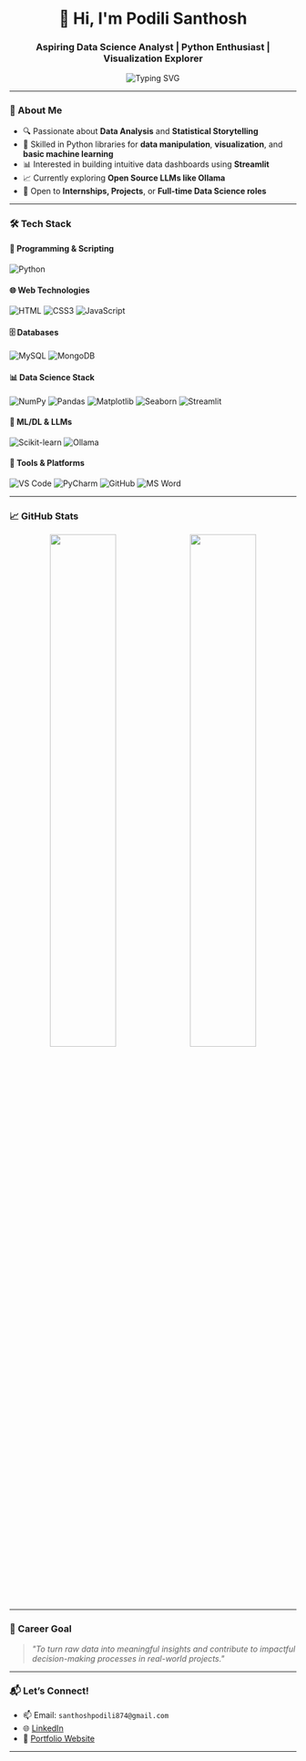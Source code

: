 <h1 align="center">👋 Hi, I'm Podili Santhosh</h1>
<h3 align="center">Aspiring Data Science Analyst | Python Enthusiast | Visualization Explorer</h3>

<p align="center">
  <img src="https://readme-typing-svg.herokuapp.com?font=Fira+Code&weight=500&pause=1000&center=true&width=435&lines=Exploring+Data+to+Uncover+Insights...;Crafting+Stories+with+Numbers+%26+Visuals;Aspiring+Data+Science+Professional;Let%27s+Connect+%F0%9F%91%8B" alt="Typing SVG" />
</p>

---

### 🧠 About Me

- 🔍 Passionate about **Data Analysis** and **Statistical Storytelling**
- 🔬 Skilled in Python libraries for **data manipulation**, **visualization**, and **basic machine learning**
- 📊 Interested in building intuitive data dashboards using **Streamlit**
- 📈 Currently exploring **Open Source LLMs like Ollama**
- 💼 Open to **Internships, Projects**, or **Full-time Data Science roles**

---

### 🛠️ Tech Stack

#### 🚀 Programming & Scripting
![Python](https://img.shields.io/badge/Python-3776AB?style=flat-square&logo=python&logoColor=white)

#### 🌐 Web Technologies
![HTML](https://img.shields.io/badge/HTML5-E34F26?style=flat-square&logo=html5&logoColor=white)
![CSS3](https://img.shields.io/badge/CSS3-1572B6?style=flat-square&logo=css3&logoColor=white)
![JavaScript](https://img.shields.io/badge/JavaScript-F7DF1E?style=flat-square&logo=javascript&logoColor=black)

#### 🗄️ Databases
![MySQL](https://img.shields.io/badge/MySQL-4479A1?style=flat-square&logo=mysql&logoColor=white)
![MongoDB](https://img.shields.io/badge/MongoDB-4EA94B?style=flat-square&logo=mongodb&logoColor=white)

#### 📊 Data Science Stack
![NumPy](https://img.shields.io/badge/NumPy-013243?style=flat-square&logo=numpy&logoColor=white)
![Pandas](https://img.shields.io/badge/Pandas-150458?style=flat-square&logo=pandas&logoColor=white)
![Matplotlib](https://img.shields.io/badge/Matplotlib-ffffff?style=flat-square&logo=plotly&logoColor=black)
![Seaborn](https://img.shields.io/badge/Seaborn-343541?style=flat-square&logo=python&logoColor=white)
![Streamlit](https://img.shields.io/badge/Streamlit-FF4B4B?style=flat-square&logo=streamlit&logoColor=white)

#### 🤖 ML/DL & LLMs
![Scikit-learn](https://img.shields.io/badge/ML%2FDL-Basics-informational?style=flat-square&logo=scikitlearn&logoColor=white)
![Ollama](https://img.shields.io/badge/Ollama-Model-4B8BBE?style=flat-square&logo=OpenAI&logoColor=white)

#### 🧰 Tools & Platforms
![VS Code](https://img.shields.io/badge/VS_Code-007ACC?style=flat-square&logo=visual-studio-code&logoColor=white)
![PyCharm](https://img.shields.io/badge/PyCharm-000000?style=flat-square&logo=pycharm&logoColor=white)
![GitHub](https://img.shields.io/badge/GitHub-181717?style=flat-square&logo=github&logoColor=white)
![MS Word](https://img.shields.io/badge/MS%20Word-2B579A?style=flat-square&logo=microsoft-word&logoColor=white)

---

### 📈 GitHub Stats

<p align="center">
  <img src="https://github-readme-stats.vercel.app/api?username=your-github-username&show_icons=true&theme=react&hide_border=true" width="48%"/>
  <img src="https://github-readme-stats.vercel.app/api/top-langs/?username=your-github-username&layout=compact&theme=react&hide_border=true" width="48%"/>
</p>

---

### 🚀 Career Goal

> *"To turn raw data into meaningful insights and contribute to impactful decision-making processes in real-world projects."*

---

### 📬 Let’s Connect!

- 📫 Email: `santhoshpodili874@gmail.com`
- 🌐 [LinkedIn](www.linkedin.com/in/podilisanthosh )
- 📁 [Portfolio Website](https://santhudev.netlify.app)

---
